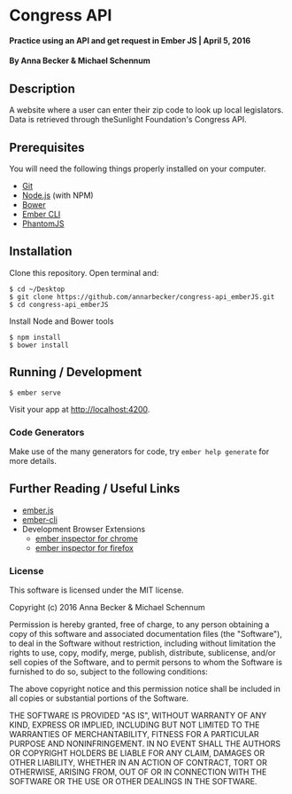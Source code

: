 # Congress API

#### Practice using an API and get request in Ember JS | April 5, 2016

#### By Anna Becker & Michael Schennum

## Description
A website where a user can enter their zip code to look up local legislators. Data is retrieved through theSunlight Foundation's Congress API.

## Prerequisites

You will need the following things properly installed on your computer.

* [Git](http://git-scm.com/)
* [Node.js](http://nodejs.org/) (with NPM)
* [Bower](http://bower.io/)
* [Ember CLI](http://ember-cli.com/)
* [PhantomJS](http://phantomjs.org/)

## Installation

Clone this repository. Open terminal and:
 ```
$ cd ~/Desktop
$ git clone https://github.com/annarbecker/congress-api_emberJS.git
$ cd congress-api_emberJS
```

Install Node and Bower tools
```
$ npm install
$ bower install
```

## Running / Development

```
$ ember serve
```
Visit your app at [http://localhost:4200](http://localhost:4200).

### Code Generators

Make use of the many generators for code, try `ember help generate` for more details.

## Further Reading / Useful Links

* [ember.js](http://emberjs.com/)
* [ember-cli](http://ember-cli.com/)
* Development Browser Extensions
  * [ember inspector for chrome](https://chrome.google.com/webstore/detail/ember-inspector/bmdblncegkenkacieihfhpjfppoconhi)
  * [ember inspector for firefox](https://addons.mozilla.org/en-US/firefox/addon/ember-inspector/)

### License

This software is licensed under the MIT license.

Copyright (c) 2016 Anna Becker & Michael Schennum

Permission is hereby granted, free of charge, to any person obtaining a copy of this software and associated documentation files (the "Software"), to deal in the Software without restriction, including without limitation the rights to use, copy, modify, merge, publish, distribute, sublicense, and/or sell copies of the Software, and to permit persons to whom the Software is furnished to do so, subject to the following conditions:

The above copyright notice and this permission notice shall be included in all copies or substantial portions of the Software.

THE SOFTWARE IS PROVIDED "AS IS", WITHOUT WARRANTY OF ANY KIND, EXPRESS OR IMPLIED, INCLUDING BUT NOT LIMITED TO THE WARRANTIES OF MERCHANTABILITY, FITNESS FOR A PARTICULAR PURPOSE AND NONINFRINGEMENT. IN NO EVENT SHALL THE AUTHORS OR COPYRIGHT HOLDERS BE LIABLE FOR ANY CLAIM, DAMAGES OR OTHER LIABILITY, WHETHER IN AN ACTION OF CONTRACT, TORT OR OTHERWISE, ARISING FROM, OUT OF OR IN CONNECTION WITH THE SOFTWARE OR THE USE OR OTHER DEALINGS IN THE SOFTWARE.
